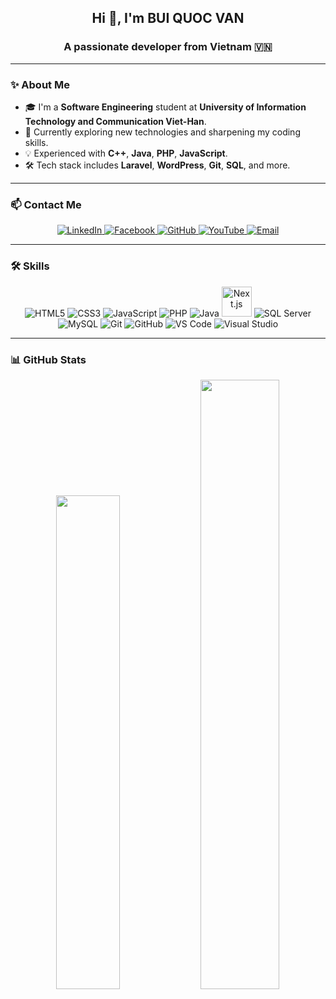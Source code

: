 
<h2 align="center">Hi 👋, I'm BUI QUOC VAN</h2>
<h3 align="center">A passionate developer from Vietnam 🇻🇳</h3>

---

### ✨ About Me

- 🎓 I'm a **Software Engineering** student at **University of Information Technology and Communication Viet-Han**.
- 🚀 Currently exploring new technologies and sharpening my coding skills.
- 💡 Experienced with **C++**, **Java**, **PHP**, **JavaScript**.
- 🛠 Tech stack includes **Laravel**, **WordPress**, **Git**, **SQL**, and more.

---

### 📫 Contact Me

<p align="center">
  <a href="https://www.linkedin.com/in/van-buii-67ab31252/" target="_blank">
    <img src="https://img.icons8.com/fluent/48/000000/linkedin.png" alt="LinkedIn"/>
  </a>
  <a href="https://www.facebook.com/profile.php?id=100026335065644" target="_blank">
    <img src="https://img.icons8.com/fluent/48/000000/facebook-new.png" alt="Facebook"/>
  </a>
  <a href="https://github.com/bbqqvv" target="_blank">
    <img src="https://img.icons8.com/fluent/48/000000/github.png" alt="GitHub"/>
  </a>
  <a href="https://www.youtube.com/@bbqqvv_" target="_blank">
    <img src="https://img.icons8.com/fluent/48/000000/youtube-play.png" alt="YouTube"/>
  </a>
  <a href="mailto:vanbui0966467356@gmail.com">
    <img src="https://img.icons8.com/fluent/48/000000/mailing.png" alt="Email"/>
  </a>
</p>

---

### 🛠️ Skills

<p align="center">
  <img src="https://img.icons8.com/color/48/html-5--v1.png" alt="HTML5"/>
  <img src="https://img.icons8.com/fluency/48/css3.png" alt="CSS3"/>
  <img src="https://img.icons8.com/arcade/48/javascript.png" alt="JavaScript"/>
  <img src="https://img.icons8.com/officel/48/php-logo.png" alt="PHP"/>
  <img src="https://img.icons8.com/color/48/java-coffee-cup-logo.png" alt="Java"/>
  <img src="https://img.icons8.com/?size=100&id=MWiBjkuHeMVq&format=png&color=000000" width="48" alt="Next.js"/>
  <img src="https://img.icons8.com/color/48/000000/microsoft-sql-server.png" alt="SQL Server"/>
  <img src="https://img.icons8.com/color/48/000000/mysql-logo.png" alt="MySQL"/>
  <img src="https://img.icons8.com/color/48/000000/git.png" alt="Git"/>
  <img src="https://img.icons8.com/color/48/000000/github-2.png" alt="GitHub"/>
  <img src="https://img.icons8.com/color/48/000000/visual-studio-code-2019.png" alt="VS Code"/>
  <img src="https://img.icons8.com/color/48/null/visual-studio--v2.png" alt="Visual Studio"/>
</p>

---

### 📊 GitHub Stats

<p align="center">
  <img src="https://github-readme-stats.vercel.app/api/top-langs/?username=bbqqvv&layout=compact&hide=css&langs_count=8&bg_color=0d1117&title_color=58a6ff&text_color=c9d1d9" width="45%" />
  <img src="https://github-readme-stats.vercel.app/api?username=bbqqvv&show_icons=true&include_all_commits=true&count_private=true&hide_border=true&bg_color=0d1117&title_color=58a6ff&text_color=c9d1d9&icon_color=58a6ff" width="50%" />
</p>

